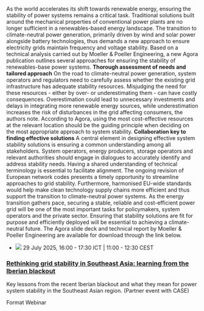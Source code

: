 As the world accelerates its shift towards renewable energy, ensuring the stability of power systems remains a critical task. Traditional solutions built around the mechanical properties of conventional power plants are no longer sufficient in a renewables-based energy landscape. 
The transition to climate-neutral power generation, primarily driven by wind and solar power alongside battery technologies, thus demands a new approach to ensure electricity grids maintain frequency and voltage stability. Based on a technical analysis carried out by Moeller & Poeller Engineering, a new Agora publication outlines several approaches for ensuring the stability of renewables-base power systems. 
**Thorough assessment of needs and tailored approach**
On the road to climate-neutral power generation, system operators and regulators need to carefully assess whether the existing grid infrastructure has adequate stability resources. Misjudging the need for these resources - either by over- or underestimating them - can have costly consequences. Overestimation could lead to unnecessary investments and delays in integrating more renewable energy sources, while underestimation increases the risk of disturbances in the grid affecting consumers, the authors note.
According to Agora, using the most cost-effective resources at the relevant location should be the guiding principle when deciding on the most appropriate approach to system stability.
**Collaboration key to finding effective solutions**
A central element in designing effective system stability solutions is ensuring a common understanding among all stakeholders. System operators, energy producers, storage operators and relevant authorities should engage in dialogues to accurately identify and address stability needs. 
Having a shared understanding of technical terminology is essential to facilitate alignment. The ongoing revision of European network codes presents a timely opportunity to streamline approaches to grid stability. Furthermore, harmonised EU-wide standards would help make clean technology supply chains more efficient and thus support the transition to climate-neutral power systems. 
As the energy transition gathers pace, securing a stable, reliable and cost-efficient power grid will be one of the most important tasks for policymakers, system operators and the private sector. Ensuring that stability solutions are fit for purpose and efficiently deployed will be essential to achieving a climate-neutral future.
The Agora slide deck and technical report by Moeller & Poeller Engineering are available for download through the link below.
  * ![](https://www.agora-energiewende.org/fileadmin/_processed_/0/6/csm_EW_Webinar_CASE_Logo_b7383243a4.jpg)
29 July 2025, 16:00 - 17:30 ICT | 11:00 - 12:30 CEST 
###  [ Rethinking grid stability in Southeast Asia: learning from the Iberian blackout ](https://www.agora-energiewende.org/news-events/rethinking-grid-stability-in-southeast-asia-learning-from-the-iberian-blackout)
Key lessons from the recent Iberian blackout and what they mean for power system stability in the Southeast Asian region. (Partner event with CASE)  
  
Format 
     Webinar